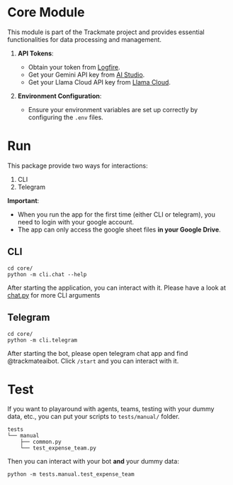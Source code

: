# Core Module

This module is part of the Trackmate project and provides essential functionalities for data processing and management.

1. **API Tokens**:

   - Obtain your token from [Logfire](https://logfire.pydantic.dev/).
   - Get your Gemini API key from [AI Studio](https://aistudio.google.com/app/apikey).
   - Get your Llama Cloud API key from [Llama Cloud](https://cloud.llamaindex.ai/).

2. **Environment Configuration**:
   - Ensure your environment variables are set up correctly by configuring the `.env` files.

# Run

This package provide two ways for interactions:

1. CLI
2. Telegram

**Important**:

- When you run the app for the first time (either CLI or telegram), you need to login with your google account.
- The app can only access the google sheet files **in your Google Drive**.

## CLI

```
cd core/
python -m cli.chat --help
```

After starting the application, you can interact with it. Please have a look at [chat.py](./cli/chat.py) for more CLI arguments

## Telegram

```
cd core/
python -m cli.telegram
```

After starting the bot, please open telegram chat app and find @trackmateaibot. Click `/start` and you can interact with it.

# Test

If you want to playaround with agents, teams, testing with your dummy data, etc., you can put your scripts to `tests/manual/` folder.

```
tests
└── manual
    ├── common.py
    └── test_expense_team.py
```

Then you can interact with your bot **and** your dummy data:

```
python -m tests.manual.test_expense_team
```
